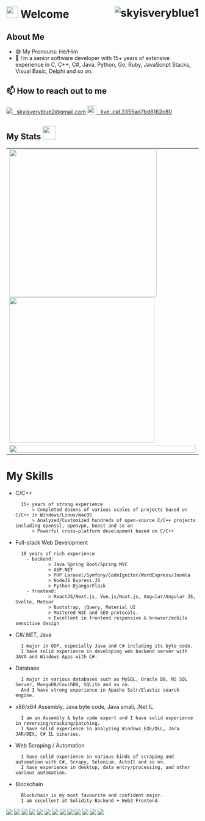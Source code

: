# <img src = "https://raw.githubusercontent.com/MartinHeinz/MartinHeinz/master/wave.gif" width = 30px /> Welcome <img src="https://komarev.com/ghpvc/?username=skyisveryblue1&label=Profile%20views&color=0e75b6&style=flat" alt="skyisveryblue1" align="right" />  

## About Me
  - 😄 My Pronouns: He/Him
  - 💬 I’m a senior software developer with 15+ years of extensive experience in C, C++, C#, Java, Python, Go, Ruby, JavaScript Stacks, Visual Basic, Delphi and so on.
## 📫 How to reach out to me
[<img src="https://img.shields.io/badge/-Gmail-D14836?style=flat-square&logo=Gmail&logoColor=white" />&ensp; skyisveryblue2@gmail.com](https://mailto:skyisveryblue2@gmail.com)
[<img src="https://img.icons8.com/color/1x/skype--v4.png" style="height: 24px;vertical-align: bottom;" valign="bottom"/>&ensp; live:.cid.3355ad7bd8162c80](https://join.skype.com/invite/vhJg1GxTnEQn)

## My Stats <img src = "https://i.pinimg.com/originals/65/c4/f4/65c4f452571be1261e9c623f7da488ac.gif" width = 35px /> 
  <table align=center>
    <tr>
        <td><a href="https://github.com/skyisveryblue1/github-readme-streak-stats" title="Go to Source">
          <img align="left" width=386 src="https://github-readme-stats.vercel.app/api/top-langs/?username=skyisveryblue1&hide=html&hide_title=true&hide_border=true&layout=compact&langs_count=6&exclude_repo=comp426,Redventures-Movie-Quotes&text_color=000&icon_color=fff&bg_color=0,52fa5a,4dfcff,c64dff&theme=graywhite" />
<!--           <img align="left" width=386 src="https://github-readme-streak-stats.herokuapp.com/?user=skyisveryblue1&theme=react&border=61dafb&hide_border=true" alt="skyisveryblue1" /> -->
        </a>
        <a href="https://github.com/skyisveryblue1/github-readme-stats" title="Go to Source" align="right">
          <img width=380 src="https://github-readme-stats.vercel.app/api?username=skyisveryblue1&hide_title=true&hide_border=true&show_icons=true&include_all_commits=true&count_private=true&line_height=21&text_color=000&icon_color=000&bg_color=0,ea6161,ffc64d,fffc4d,52fa5a&theme=graywhite" />
        </a>
        </td>
  </tr>
  <tr>
    <td>
     <img src="https://github-readme-activity-graph.vercel.app/graph?username=skyisveryblue1&theme=react&border=61dafb&hide_border=true" width="100%"/>
    </td>
  </tr>
<!--     <tr>
      <td>
         <a href="https://github.com/skyisveryblue1/github-readme-stats" title="Go to Source">
           <img height="180rem" src="https://github-readme-stats.vercel.app/api/top-langs/?username=skyisveryblue1&layout=normal&theme=react" alt="Top languages" />
         </a>
      </td>
      </td>
    </tr> -->
  </table>
  
# My Skills

* C/C++

        15+ years of strong experience
            > Completed dozens of various scales of projects based on C/C++ in Windows/Linux/macOS
            > Analyzed/Customized hundreds of open-source C/C++ projects including openssl, openvpn, boost and so on
            > Powerful cross-platform development based on C/C++
          
* Full-stack Web Development

        10 years of rich experience
          - backend:
                  > Java Spring Boot/Spring MVC
                  > ASP.NET
                  > PHP Laravel/Symfony/CodeIgnitor/WordExpress/Joomla 
                  > NodeJS Express.JS
                  > Python Django/Flask
          - frontend:
                  > ReactJS/Next.js, Vue.js/Nuxt.js, Angular/Angular JS, Svelte, Meteor
                  > Bootstrap, jQuery, Material UI
                  > Mastered W3C and SEO protocols.
                  > Excellent in frontend responsive & browser/mobile sensitive design

* C#/.NET, Java

        I major in OOP, especially Java and C# including its byte code.
        I have solid experience in developing web backend server with JAVA and Windows Apps with C#.

* Database

        I major in various databases such as MySQL, Oracle DB, MS SQL Server, MongoDB/CouchDB, SQLite and so on.
        And I have strong experience in Apache Solr/Elastic search engine.

* x86/x64 Assembly, Java byte code, Java smali, .Net IL

        I am an Assembly & byte code expert and I have solid experience in reversing/cracking/patching.
        I have solid experience in analyzing Windows EXE/DLL, Jara JAR/DEX, C# IL binaries.

* Web Scraping / Automation

        I have solid experience in various kinds of scraping and automation with C#, Scrapy, Selenium, AutoIt and so on.
        I have experience in desktop, data entry/processing, and other various automation.
  
* Blockchain

        Blockchain is my most favourite and confident major.
        I am excellent at Solidity Backend + Web3 Frontend.

[<img src="https://img.shields.io/badge/C-ED8B00?style=for-the-badge&logo=C&logoColor=white" />](#)
[<img src="https://img.shields.io/badge/C++-239120?style=for-the-badge&logo=cplusplus&logoColor=white" />](#)
[<img src="https://img.shields.io/badge/Java-ED8B00?style=for-the-badge&logo=java&logoColor=white" />](#)
[<img src="https://img.shields.io/badge/C%23-239120?style=for-the-badge&logo=c-sharp&logoColor=white" />](#)
[<img src="https://img.shields.io/badge/.NET-512BD4?style=for-the-badge&logo=dotnet&logoColor=white" />](#)
[<img src="https://img.shields.io/badge/JavaScript-323330?style=for-the-badge&logo=javascript&logoColor=F7DF1E" />](#)
[<img src="https://img.shields.io/badge/Node.js-339933?style=for-the-badge&logo=nodedotjs&logoColor=white" />](#)
[<img src="https://img.shields.io/badge/Spring_Boot-F2F4F9?style=for-the-badge&logo=spring-boot" />](#)
[<img src="https://img.shields.io/badge/React-20232A?style=for-the-badge&logo=react&logoColor=61DAFB" />](#)
[<img src="https://img.shields.io/badge/firebase-ffca28?style=for-the-badge&logo=firebase&logoColor=black" />](#)
[<img src="https://img.shields.io/badge/Solidity-e6e6e6?style=for-the-badge&logo=solidity&logoColor=black" />](#)
[<img src="https://img.shields.io/badge/Amazon_AWS-FF9900?style=for-the-badge&logo=amazonaws&logoColor=white" />](#)
[<img src="https://img.shields.io/badge/Heroku-430098?style=for-the-badge&logo=heroku&logoColor=white" />](#)


